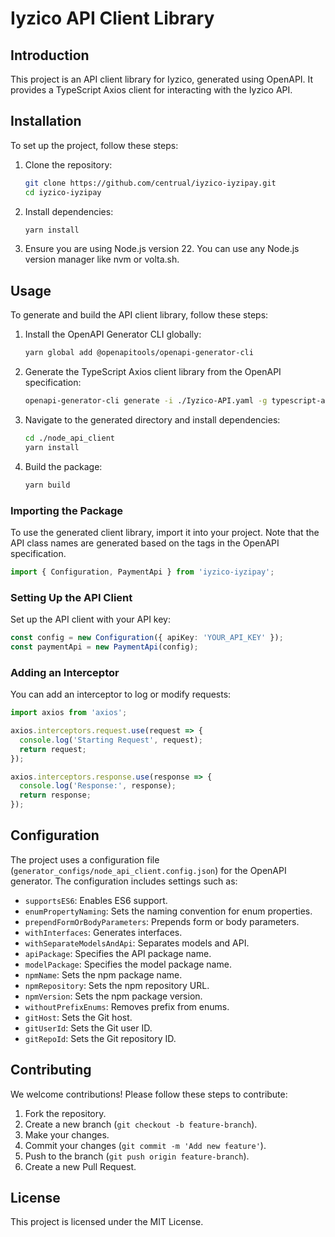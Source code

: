# Iyzico API Client Library

## Introduction

This project is an API client library for Iyzico, generated using OpenAPI. It provides a TypeScript Axios client for interacting with the Iyzico API.

## Installation

To set up the project, follow these steps:

1. Clone the repository:
   ```sh
   git clone https://github.com/centrual/iyzico-iyzipay.git
   cd iyzico-iyzipay
   ```

2. Install dependencies:
   ```sh
   yarn install
   ```

3. Ensure you are using Node.js version 22. You can use any Node.js version manager like nvm or volta.sh.

## Usage

To generate and build the API client library, follow these steps:

1. Install the OpenAPI Generator CLI globally:
   ```sh
   yarn global add @openapitools/openapi-generator-cli
   ```

2. Generate the TypeScript Axios client library from the OpenAPI specification:
   ```sh
   openapi-generator-cli generate -i ./Iyzico-API.yaml -g typescript-axios -c ./generator_configs/node_api_client.config.json -o ./node_api_client
   ```

3. Navigate to the generated directory and install dependencies:
   ```sh
   cd ./node_api_client
   yarn install
   ```

4. Build the package:
   ```sh
   yarn build
   ```

### Importing the Package

To use the generated client library, import it into your project. Note that the API class names are generated based on the tags in the OpenAPI specification.

```typescript
import { Configuration, PaymentApi } from 'iyzico-iyzipay';
```

### Setting Up the API Client

Set up the API client with your API key:

```typescript
const config = new Configuration({ apiKey: 'YOUR_API_KEY' });
const paymentApi = new PaymentApi(config);
```

### Adding an Interceptor

You can add an interceptor to log or modify requests:

```typescript
import axios from 'axios';

axios.interceptors.request.use(request => {
  console.log('Starting Request', request);
  return request;
});

axios.interceptors.response.use(response => {
  console.log('Response:', response);
  return response;
});
```

## Configuration

The project uses a configuration file (`generator_configs/node_api_client.config.json`) for the OpenAPI generator. The configuration includes settings such as:

- `supportsES6`: Enables ES6 support.
- `enumPropertyNaming`: Sets the naming convention for enum properties.
- `prependFormOrBodyParameters`: Prepends form or body parameters.
- `withInterfaces`: Generates interfaces.
- `withSeparateModelsAndApi`: Separates models and API.
- `apiPackage`: Specifies the API package name.
- `modelPackage`: Specifies the model package name.
- `npmName`: Sets the npm package name.
- `npmRepository`: Sets the npm repository URL.
- `npmVersion`: Sets the npm package version.
- `withoutPrefixEnums`: Removes prefix from enums.
- `gitHost`: Sets the Git host.
- `gitUserId`: Sets the Git user ID.
- `gitRepoId`: Sets the Git repository ID.

## Contributing

We welcome contributions! Please follow these steps to contribute:

1. Fork the repository.
2. Create a new branch (`git checkout -b feature-branch`).
3. Make your changes.
4. Commit your changes (`git commit -m 'Add new feature'`).
5. Push to the branch (`git push origin feature-branch`).
6. Create a new Pull Request.

## License

This project is licensed under the MIT License.